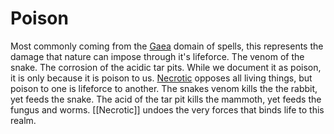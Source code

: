 # Poison

Most commonly coming from the [Gaea](../Magic/Spell%20Tags/Earth.md) domain of spells, this represents the damage that nature can impose through it's lifeforce. The venom of the snake. The corrosion of the acidic tar pits. While we document it as poison, it is only because it is poison to us. [Necrotic](Necrotic.md) opposes all living things, but poison to one is lifeforce to another. The snakes venom kills the the rabbit, yet feeds the snake. The acid of the tar pit kills the mammoth, yet feeds the fungus and worms. [[Necrotic]] undoes the very forces that binds life to this realm. 